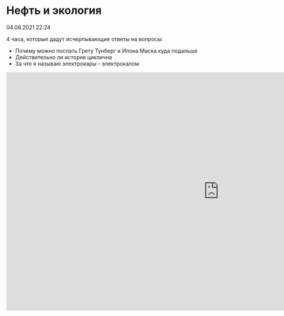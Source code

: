 # Нефть и экология

<div class="article-publication-date">
    <time datetime="2021-08-04 22:24">04.08.2021 22:24</time>
</div>

4 часа, которые дадут исчерпывающие ответы на вопросы:
- Почему можно послать Грету Тунберг и Илона Маска куда подальше
- Действительно ли история циклична
- За что я называю электрокары - электрокалом

<iframe width="1120" height="630" src="https://www.youtube.com/embed/_HbEl-2n5AQ?si=7nqeTfZlkwgUi6Rl" title="YouTube video player" frameborder="0" allow="accelerometer; autoplay; clipboard-write; encrypted-media; gyroscope; picture-in-picture; web-share" referrerpolicy="strict-origin-when-cross-origin" allowfullscreen></iframe>